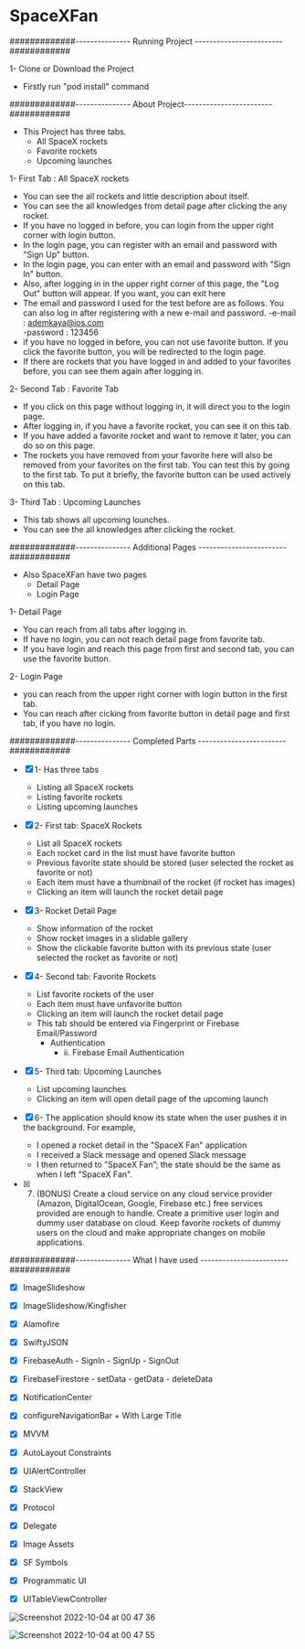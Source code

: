 # SpaceXFan

#############--------------- Running Project ------------------------############

1- Clone or Download the Project
   - Firstly run "pod install" command 


#############--------------- About Project------------------------############


- This Project has three tabs.
  - All SpaceX rockets
  - Favorite rockets
  - Upcoming launches

1- First Tab : All SpaceX rockets
   - You can see the all rockets and little description about itself.
   - You can see the all knowledges  from detail page after clicking the any rocket.
   - If you have no logged in before, you can login from the upper right corner with login button.
   - In the login page, you can register with an email and password with "Sign Up" button. 
   - In the login page, you can enter with an email and password with "Sign In" button.
   - Also, after logging in in the upper right corner of this page, the "Log Out" button will appear. If you want, you can exit here
   - The email and password I used for the test before are as follows. You can also log in after registering with a new e-mail and password.
     -e-mail   : ademkaya@ios.com  
     -password : 123456
   - if you have no logged in before, you can not use favorite button. If you click the favorite button, you will be redirected to the login page.
   - If there are rockets that you have logged in and added to your favorites before, you can see them again after logging in.

2- Second Tab : Favorite Tab
   - If you click on this page without logging in, it will direct you to the login page.
   - After logging in, if you have a favorite rocket, you can see it on this tab.
   - If you have added a favorite rocket and want to remove it later, you can do so on this page.
   - The rockets you have removed from your favorite here will also be removed from your favorites on the first tab. You can test this by going to the
      first tab. To put it briefly, the favorite button can be used actively on this tab.

3- Third Tab : Upcoming Launches
   - This tab shows all upcoming lounches.
   - You can see the all knowledges after clicking the rocket.


#############--------------- Additional Pages ------------------------############

- Also SpaceXFan have two pages
  - Detail Page 
  - Login Page

1- Detail Page
   - You can reach from all tabs after logging in. 
   - If have no login, you can not reach detail page from favorite tab.
   - If you have login and reach this page from first and second tab, you can use the favorite button.
 
2- Login Page
   - you can reach from the upper right corner with login button in the first tab.
   - You can reach after cicking from favorite button in detail page and first tab, if you have no login.



#############--------------- Completed Parts ------------------------############

- [x] 1- Has three tabs 
   - Listing all SpaceX rockets 
   - Listing favorite rockets
   - Listing upcoming launches
   
- [x] 2- First tab: SpaceX Rockets
   - List all SpaceX rockets
   - Each rocket card in the list must have favorite button
   - Previous favorite state should be stored (user selected the rocket as favorite or not)
   - Each item must have a thumbnail of the rocket (if rocket has images)
   - Clicking an item will launch the rocket detail page

- [x] 3- Rocket Detail Page
   - Show information of the rocket
   - Show rocket images in a slidable gallery 
   - Show the clickable favorite button with its previous state (user selected the rocket as favorite or not) 

- [x] 4- Second tab: Favorite Rockets
   - List favorite rockets of the user
   - Each item must have unfavorite button
   - Clicking an item will launch the rocket detail page
   - This tab should be entered via Fingerprint or Firebase Email/Password
     - Authentication
       - ii. Firebase Email Authentication 
      
- [x] 5- Third tab: Upcoming Launches
   - List upcoming launches 
   - Clicking an item will open detail page of the upcoming launch

- [x] 6- The application should know its state when the user pushes it in the background. For example,
   - I opened a rocket detail in the "SpaceX Fan" application
   - I received a Slack message and opened Slack message 
   - I then returned to "SpaceX Fan”; the state should be the same as when I left "SpaceX Fan".

- [x] 7. (BONUS) Create a cloud service on any cloud service provider (Amazon, DigitalOcean, Google, Firebase etc.) free services provided are enough to handle. Create a primitive user login and dummy user database on cloud. Keep favorite rockets of dummy users on the cloud and make appropriate changes on mobile applications.


#############--------------- What I have used ------------------------############

- [x] ImageSlideshow
- [x] ImageSlideshow/Kingfisher
- [x] Alamofire
- [x] SwiftyJSON
- [x] FirebaseAuth
      - SignIn
      - SignUp
      - SignOut

- [x] FirebaseFirestore
      - setData
      - getData
      - deleteData

- [x] NotificationCenter
- [x] configureNavigationBar + With Large Title
- [x] MVVM
- [x] AutoLayout Constraints
- [x] UIAlertController
- [x] StackView
- [x] Protocol
- [x] Delegate
- [x] Image Assets
- [x] SF Symbols
- [x] Programmatic UI
- [x] UITableViewController 


![Screenshot 2022-10-04 at 00 47 36](https://user-images.githubusercontent.com/15779920/193692168-6a3a790b-e136-4299-a7e4-fa81b7be13bf.png)


![Screenshot 2022-10-04 at 00 47 55](https://user-images.githubusercontent.com/15779920/193692182-6c6884a9-18ef-4083-b80f-83207acc3875.png)

